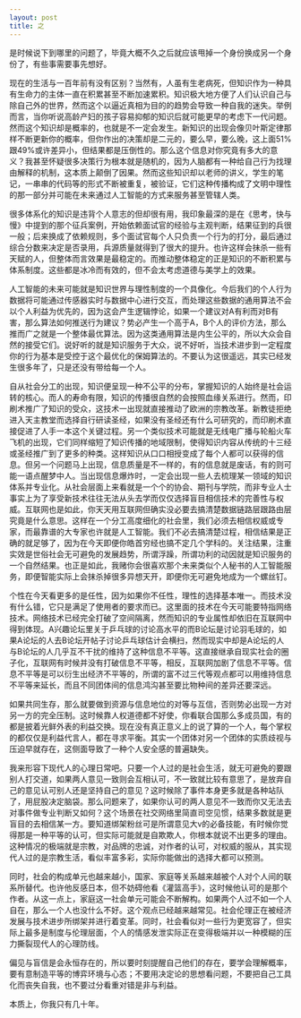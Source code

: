 ```yaml
---
layout: post
title: 之
---
```


是时候说下到哪里的问题了，毕竟大概不久之后就应该甩掉一个身份换成另一个身份了，有些事需要事先想好。

现在的生活与一百年前有没有区别？当然有，人虽有生老病死，但知识作为一种具有生命力的主体一直在积累甚至不断加速累积。知识极大地方便了人们认识自己与除自己外的世界，然而这个以逼近真相为目的的趋势会导致一种自我的迷失。举例而言，当你听说高龄产妇的孩子容易抑郁的知识后就可能更早的考虑下一代问题。然而这个知识却是概率的，也就是不一定会发生。新知识的出现会像贝叶斯定律那样不断更新你的概率，但你作出的决策却是二元的，要么早，要么晚，这上面51%跟49%或许差异小，但结果都是压倒性的。那么这个信息对你究竟有多大的意义？我甚至怀疑很多决策行为根本就是随机的，因为人脑都有一种给自己行为找理由解释的机制，这本质上颠倒了因果。然而这些知识却以老师的讲义，学生的笔记，一串串的代码等的形式不断被重复，被验证，它们这种传播构成了文明中理性的那一部分并可能在未来通过人工智能的方式来服务甚至管辖人类。

很多体系化的知识是违背个人意志的但却很有用，我印象最深的是在《思考，快与慢》中提到的那个征兵案例，开始依赖面试官的经验与主观判断，结果征到的兵很一般；后来换成了依赖规则，多个面试官每个人只负责一个行为的打分，最后通过综合分数来决定是否录用，兵源质量就得到了很大的提升。也许这样会抹杀一些有天赋的人，但整体而言效果是最稳定的。而推动整体稳定的正是知识的不断积累与体系制度。这些都是冰冷而有效的，但不会太考虑道德与美学上的效果。

人工智能的未来可能就是知识世界与理性制度的一个具像化。今后我们的个人行为数据将可能通过传感器实时与数据中心进行交互，而处理这些数据的通用算法不会以个人利益为优先的，因为这会产生逻辑悖论，如果一个建议对A有利而对B有害，那么算法如何推送行为建议？势必产生一个高于A，B个人的评价方法，那么推而广之就是一个整体最优算法。因为这类通用算法是内生公平的，所以大众会自然的接受它们。说好听的就是知识服务于大众，说不好听，当技术进步到一定程度你的行为基本是受控于这个最优化的保姆算法的。不要认为这很遥远，其实已经发生很多年了，只是还没有带给每一个人。

自从社会分工的出现，知识便呈现一种不公平的分布，掌握知识的人始终是社会运转的核心。而人的寿命有限，知识的传播很自然的会按照血缘关系进行。然而，印刷术推广了知识的受众，这技术一出现就直接推动了欧洲的宗教改革。新教徒拒绝进入天主教堂而选择自行研读圣经，如果没有圣经还有什么可研究的，而印刷术直接促进了人手一本这个关键过程。另一个类似技术可能就是无线电广播与轮船火车飞机的出现，它们同样缩短了知识传播的地域限制，使得知识内容从传统的十三经或圣经推广到了更多的种类。这样知识从口口相授变成了每个人都可以获得的信息。但另一个问题马上出现，信息质量是不一样的，有的信息就是废话，有的则可能一语点醒梦中人。当出现信息爆炸时，一定会出现一些人去梳理某一领域的知识体系并专业化。从社会层面上来看就是一个个的协会、期刊与学院，而非专业人士事实上为了享受新技术往往无法从头去学而仅仅选择盲目相信技术的完善性与权威。互联网也是如此，你天天用互联网但确实没必要去搞清楚数据链路层跟路由层究竟是什么意思。这样在一个分工高度细化的社会里，我们必须去相信权威或专家，而最靠谱的大专家也许就是人工智能。我们不必去搞清楚过程，相信结果是正确的就足够了，因为在今天即便你皓首穷经也搞不定几个学科的。关注结果，注重实效是世俗社会无可避免的发展趋势，所谓浮躁，所谓功利的动因就是知识服务的一个自然结果。也正是如此，我赌你会很喜欢那个未来类似个人秘书的人工智能服务，即便智能实际上会抹杀掉很多异想天开，即便你无可避免地成为一个螺丝钉。

个性在今天看更多的是任性，因为如果你不任性，理性的选择基本唯一。而技术没有什么错，它只是满足了使用者的要求而已。这里面的技术在今天可能要特指网络技术。网络技术已经完全打破了空间隔离，然而知识的专业属性却依旧在互联网中得到体现。A兴趣论坛里关于乒乓球的讨论高水平的而B论坛是讨论羽毛球的，如果A论坛的人去B论坛开帖子讨论乒乓球估计会横扫，然而现实中却是A论坛的人与B论坛的人几乎互不干扰的维持了这种信息不平等。这直接继承自现实社会的圈子化，互联网有时候并没有打破信息不平等，相反，互联网加剧了信息不平等。信息不平等是可以衍生出经济不平等的，所谓的富不过三代等观点都可以用维持信息不平等来延长，而且不同团体间的信息鸿沟甚至要比物种间的差异还要深远。

如果共同生存，那么就要做到资源与信息地位的对等与互信，否则势必出现一方对另一方的完全压制。这时候靠人权道德都不好使，你看联合国那么多成员国，有的都是披着光鲜外表的利益交换。现在没有真正意义上的说了算的一个人，每个掌权的都仅仅是利益代言人，都在寻求平衡。其实一个团体对另一个团体的实质歧视与压迫早就存在，这侧面导致了一种个人安全感的普遍缺失。

我来形容下现代人的心理日常吧。只要一个人过的是社会生活，就无可避免的要跟别人打交道，如果两人意见一致则会互相认可，不一致就比较有意思了，是放弃自己的意见认可别人还是坚持自己的意见？这时候除了事件本身更多就是各种站队了，用屁股决定脑袋。那么问题来了，如果你认可的两人意见不一致而你又无法去对事件做专业判断又如何？这个场景在社交网络里简直司空见惯，结果多数就是更盲目的去相信某一方。要知道绑架粉丝可是所谓意见大v的必备技能，有时候你觉得那是一种平等的认可，但实际可能就是自欺欺人，你根本就说不出更多的理由。这种情况的极端就是宗教，对品牌的忠诚，对作者的认可，对权威的服从，其实现代人过的是宗教生活，看似丰富多彩，实际你能做出的选择大都可以预测。

同时，社会的构成单元也越来越小，国家、家庭等关系越来越被个人对个人间的联系所替代。也许他反感日本，但不妨碍他看《灌篮高手》，这时候他认可的是那个作者。从这一点上，家庭这一社会单元可能会不断解构。如果两个人过不如一个人自在，那么一个人也没什么不好。这个观点已经越来越常见。社会伦理正在被经济发展与技术进步所绑架并进行着变革。同时，社会看似对一些行为更宽容了，但实际上最多是制度与伦理层面，个人的情感发泄实际正在变得极端并以一种模糊的压力撕裂现代人的心理防线。

偏见与盲信是会永恒存在的，所以要时刻提醒自己他们的存在，要学会理解概率，要有意制造平等的博弈环境与心态；不要用决定论的思想看问题，不要把自己工具化而丧失自我，也不要过分看重对错是非与利益。

本质上，你我只有几十年。